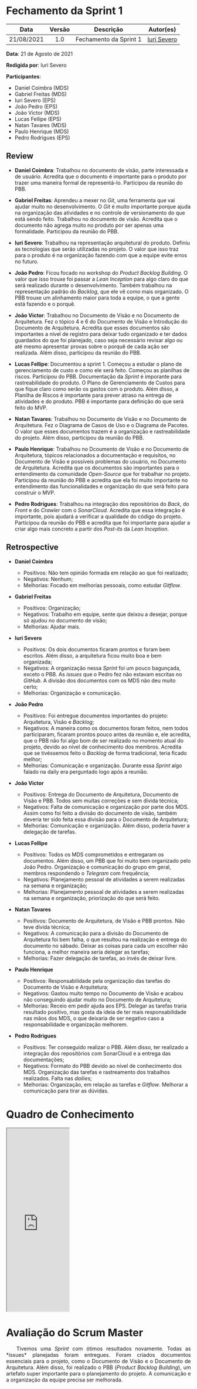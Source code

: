 # Fechamento da Sprint 1

|    Data    | Versão |         Descrição         |           Autor(es)           |
| :--------: | :----: | :-----------------------: | :---------------------------: |
| 21/08/2021 |  1.0   | Fechamento da Sprint 1 | [Iuri Severo](https://github.com/iurisevero) |

**Data**: 21 de Agosto de 2021

**Redigida por**: Iuri Severo

**Participantes**:
* Daniel Coimbra (MDS)
* Gabriel Freitas (MDS)
* Iuri Severo (EPS)
* João Pedro (EPS)
* João Victor (MDS)
* Lucas Fellipe (EPS)
* Natan Tavares (MDS)
* Paulo Henrique (MDS)
* Pedro Rodrigues (EPS)

## Review

* **Daniel Coimbra**: Trabalhou no documento de visão, parte interessada e de usuário. Acredita que o documento é importante para o produto por trazer uma maneira formal de representá-lo. Participou da reunião do PBB.

* **Gabriel Freitas**: Aprendeu a mexer no *Git*, uma ferramenta que vai ajudar muito no desenvolvimento. O *Git* é muito importante porque ajuda na organização das atividades e no controle de versionamento do que está sendo feito. Trabalhou no documento de visão. Acredita que o documento não agrega muito no produto por ser apenas uma formalidade. Participou da reunião do PBB.

* **Iuri Severo**: Trabalhou na representação arquitetural do produto. Definiu as tecnologias que serão utilizadas no projeto. O valor que isso traz para o produto é na organização fazendo com que a equipe evite erros no futuro. 

* **João Pedro**: Ficou focado no workshop do *Product Backlog Building*. O valor que isso trouxe foi passar a *Lean Inception* para algo claro do que será realizado durante o desenvolvimento. Também trabalhou na representação padrão do *Backlog*, que ele vê como mais organizado. O PBB trouxe um alinhamento maior para toda a equipe, o que a gente está fazendo e o porquê.

* **João Victor**: Trabalhou no Documento de Visão e no Documento de Arquitetura. Fez o tópico 4 e 6 do Documento de Visão e Introdução do Documento de Arquitetura. Acredita que esses documentos são importantes a nível de registro para deixar tudo organizado e ter dados guardados do que foi planejado, caso seja necessário revisar algo ou até mesmo apresentar provas sobre o porquê de cada ação ser realizada. Além disso, participou da reunião do PBB.

* **Lucas Fellipe**: Documentou a sprint 1. Começou a estudar o plano de gerenciamento de custo e como ele será feito. Começou as planilhas de riscos. Participou do PBB. Documentação da *Sprint* é imporante para rastreabilidade do produto. O Plano de Gerenciamento de Custos para que fique claro como serão os gastos com o produto. Além disso, a Planilha de Riscos é importante para prever atraso na entrega de atividades e do produto. PBB é importante para definição do que será feito do MVP.

* **Natan Tavares**: Trabalhou no Documento de Visão e no Documento de Arquitetura. Fez o Diagrama de Casos de Uso e o Diagrama de Pacotes. O valor que esses documentos trazem é a organização e rastreabilidade do projeto. Além disso, participou da reunião do PBB.

* **Paulo Henrique**: Trabalhou no Dcoumento de Visão e no Documento de Arquitetura, tópicos relacionados a documentação e requisitos, no Documento de Visão e possíveis problemas do usuário, no Documento de Arquitetura. Acredita que os documentos são importantes para o entendimento da comunidade *Open-Source* que for trabalhar no projeto. Participou da reunião do PBB e acredita que ela foi muito importante no entendimento das funcionalidades e organização do que será feito para construir o MVP.

* **Pedro Rodrigues**: Trabalhou na integração dos repositórios do *Back*, do *Front* e do *Crawler* com o *SonarCloud*. Acredita que essa integração é importante, pois ajudará a verificar a qualidade do código do projeto. Participou da reunião do PBB e acredita que foi importante para ajudar a criar algo mais concreto a partir dos *Post-its* da *Lean Inception*.


## Retrospective

* **Daniel Coimbra**
    * Positivos: Não tem opinião formada em relação ao que foi realizado;
    * Negativos: Nenhum;
    * Melhorias: Focado em melhorias pessoais, como estudar *Gitflow*.

* **Gabriel Freitas**
    * Positivos: Organização;
    * Negativos: Trabalho em equipe, sente que deixou a desejar, porque só ajudou no documento de visão;
    * Melhorias: Ajudar mais.

* **Iuri Severo**
    * Positivos: Os dois documentos ficaram prontos e foram bem escritos. Além disso, a arquitetura ficou muito boa e bem organizada;
    * Negativos: A organização nessa *Sprint* foi um pouco bagunçada, exceto o PBB. As *issues* que o Pedro fez não estavam escritas no *GitHub*. A divisão dos documentos com os MDS não deu muito certo;
    * Melhorias: Organização e comunicação. 

* **João Pedro**
    * Positivos: Foi entregue documentos importantes do projeto: Arquitetura, Visão e *Backlog*;
    * Negativos: A maneira como os documentos foram feitos, nem todos participaram, ficaram prontos pouco antes da reunião e, ele acredita, que o PBB não foi algo bom de ser realizado no momento atual do projeto, devido ao nível de conhecimento dos membros. Acredita que se tivéssemos feito o *Backlog* de forma tradicional, teria ficado melhor;
    * Melhorias: Comunicação e organização. Durante essa *Sprint* algo falado na daily era perguntado logo após a reunião.

* **João Victor**
    * Positivos: Entrega do Documento de Arquitetura, Documento de Visão e PBB. Todos sem muitas correções e sem dívida técnica;
    * Negativos: Falta de comunicação e organização por parte dos MDS. Assim como foi feito a divisão do documento de visão, também deveria ter sido feita essa divisão para o Documento de Arquitetura;
    * Melhorias: Comunicação e organização. Além disso, poderia haver a delegação de tarefas.

* **Lucas Fellipe**
    * Positivos: Todos os MDS comprometidos e entregaram os documentos. Além disso, um PBB que foi muito bem organizado pelo João Pedro. Organização e comunicação do grupo em geral, membros respondendo o *Telegram* com frequência;
    * Negativos: Planejamento pessoal de atividades a serem realizadas na semana e organização;
    * Melhorias: Planejamento pessoal de atividades a serem realizadas na semana e organização, priorização do que será feito.

* **Natan Tavares**
    * Positivos: Documento de Arquitetura, de Visão e PBB prontos. Não teve dívida técnica;
    * Negativos: A comunicação para a divisão do Documento de Arquitetura foi bem falha, o que resultou na realização e entrega do documento no sábado. Deixar as coisas para cada um escolher não funciona, a melhor maneira seria delegar as tarefas;
    * Melhorias: Fazer delegação de tarefas, ao invés de deixar livre.

* **Paulo Henrique**
    * Positivos: Responsabilidade pela organização das tarefas do Documento de Visão e Arquitetura;
    * Negativos: Gastou muito tempo no Documento de Visão e acabou não conseguindo ajudar muito no Documento de Arquitetura;
    * Melhorias: Receio em pedir ajuda aos EPS. Delegar as tarefas traria resultado positivo, mas gosta da ideia de ter mais responsabilidade nas mãos dos MDS, o que deixaria de ser negativo caso a responsabilidade e organização melhorem.

* **Pedro Rodrigues**
    * Positivos: Ter conseguido realizar o PBB. Além disso, ter realizado a integração dos repositórios com SonarCloud e a entrega das documentações;
    * Negativos: Formato do PBB devido ao nível de conhecimento dos MDS. Organização das tarefas e rastreamento dos trabalhos realizados. Falta nas *dailies*;
    * Melhorias: Organização, em relação as tarefas e *Gitflow*. Melhorar a comunicação para tirar as dúvidas.

# Quadro de Conhecimento

<iframe src="https://docs.google.com/spreadsheets/d/e/2PACX-1vSHxsHZdF7aMhOiXfcXzaHDSFw3ABg2JLZFkUhKZ2YRlrnpeho33t196CHZIWyUXhRp2-MjVymqEp4a/pubhtml?widget=true&amp;headers=false" width="170px" height="500px"></iframe>

# Avaliação do Scrum Master
<p align="justify"> &emsp;&emsp;Tivemos uma <i>Sprint</i> com ótimos resultados novamente. Todas as *issues* planejadas foram entregues. Foram criados documentos essenciais para o projeto, como o Documento de Visão e o Documento de Arquitetura. Além disso, foi realizado o PBB (<i>Product Backlog Building</i>), um artefato super importante para o planejamento do projeto. A comunicação e a organização da equipe precisa ser melhorada.</p>
